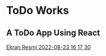 # ToDo Works

## A ToDo App Using React

[Ekran Resmi 2022-08-23 16 17 30](https://user-images.githubusercontent.com/90466553/186168829-d3cd45d0-4ba0-47ba-8d71-f5ecd1385d69.png)


